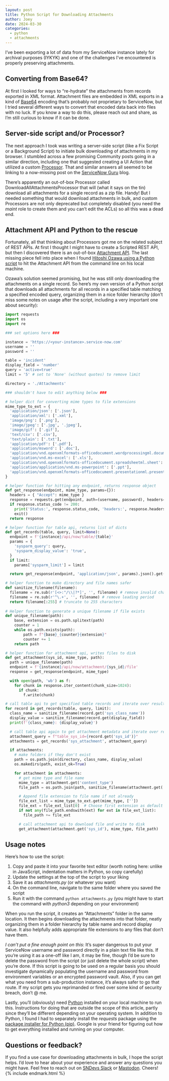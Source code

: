 ```yaml
---
layout: post
title: Python Script for Downloading Attachments
author: Joey
date: 2024-03-30
categories:
  - python
  - attachments
---
```


<span class="lead">I’ve been exporting a lot of data</span> from my ServiceNow instance lately for archival purposes (<abbr>IYKYK</abbr>) and one of the challenges I’ve encountered is properly preserving attachments.

## Converting from Base64?

At first I looked for ways to “re-hydrate” the attachments from records exported in <abbr>XML</abbr> format. Attachment files are embedded in <abbr>XML</abbr> exports in a kind of [Base64](https://en.wikipedia.org/wiki/Base64) encoding that’s probably not proprietary to ServiceNow, but I tried several different ways to convert that encoded data back into files with no luck. If you know a way to do this, please reach out and share, as I’m still curious to know if it can be done.

## Server-side script and/or Processor?

The next approach I took was writing a server-side script (like a Fix Script or a Background Script) to initiate bulk downloading of attachments in my browser. I stumbled across a few promising Community posts going in a similar direction, including one that suggested creating a <abbr>UI</abbr> Action that utilized a custom [Processor](https://docs.servicenow.com/bundle/washingtondc-application-development/page/script/processors/concept/c_Processors.html). That and similar answers all seemed to be linking to a now-missing post on the [ServiceNow Guru](https://servicenowguru.com) blog.

There’s apparently an out-of-box Processor called DownloadAllAttachmentsProcessor that will (what it says on the tin) download all attachments for a single record as a zip file. Handy! But I needed something that would download attachments in bulk, and custom Processors are not only deprecated but completely disabled (you need the _maint_ role to create them and you can’t edit the <abbr>ACL</abbr>s) so all this was a dead end.

## Attachment <abbr>API</abbr> and Python to the rescue

Fortunately, all that thinking about Processors got me on the related subject of <abbr>REST</abbr> <abbr>API</abbr>s. At first I thought I might have to create a Scripted <abbr>REST</abbr> <abbr>API</abbr>, but then I discovered there is an out-of-box [Attachment <abbr>API</abbr>](https://docs.servicenow.com/bundle/washingtondc-api-reference/page/integrate/inbound-rest/concept/c_AttachmentAPI.html). The last missing piece fell into place when I found [Hitoshi Ozawa using a Python script](https://www.servicenow.com/community/developer-forum/download-file-using-rest-api/m-p/1824873#M481799) to hit the Attachment <abbr>API</abbr> from the command line on his local machine.

Ozawa’s solution seemed promising, but he was still only downloading the attachments on a single record. So here’s my own version of a Python script that downloads all attachments for all records in a specified table matching a specified encoded query, organizing them in a nice folder hierarchy (don’t miss some notes on usage after the script, including a very important one about security):

~~~ python
import requests
import os
import re

### set options here ###

instance = 'https://<your-instance>.service-now.com'
username = ''
password = ''

table = 'incident'
display_field = 'number'
query = 'active=true'
limit = '5' # set to 'None' (without quotes) to remove limit

directory = './Attachments'

### shouldn't have to edit anything below ###

# helper dict for converting mime types to file extensions
mime_type_to_ext = {
  'application/json': ['.json'],
  'application/xml': ['.xml'],
  'image/png': ['.png'],
  'image/jpeg': ['.jpg', '.jpeg'],
  'image/gif': ['.gif'],
  'text/csv': ['.csv'],
  'text/plain': ['.txt'],
  'application/pdf': ['.pdf'],
  'application/msword': ['.doc'],
  'application/vnd.openxmlformats-officedocument.wordprocessingml.document': ['.docx'],
  'application/vnd.ms-excel': ['.xls'],
  'application/vnd.openxmlformats-officedocument.spreadsheetml.sheet': ['.xlsx'],
  'application/application/vnd.ms-powerpoint': ['.ppt'],
  'application/vnd.openxmlformats-officedocument.presentationml.presentation': ['.pptx'],
}

# helper function for hitting any endpoint, returns response object
def get_response(endpoint, mime_type, params={}):
  headers = { "Accept": mime_type }
  response = requests.get(endpoint, auth=(username, password), headers=headers, params=params)
  if response.status_code != 200:
    print('Status:', response.status_code, 'headers:', response.headers, 'Error Response:', response.json())
    exit()
  return response

# helper function for table api, returns list of dicts
def get_records(table, query, limit=None):
  endpoint = f'{instance}/api/now/table/{table}'
  params = {
    'sysparm_query': query,
    'sysparm_display_value': 'true',
  }
  if limit:
    params['sysparm_limit'] = limit

  return get_response(endpoint, 'application/json', params).json().get('result')

# helper function to make directory and file names safer
def sanitize_filename(filename):
  filename = re.sub(r'[<>:"/\\|?*]', '', filename) # remove invalid characters
  filename = re.sub(r'^\.+', '', filename) # remove leading period
  return filename[:255] # truncate to 255 characters
  
# Helper function to generate a unique filename if file exists
def unique_filename(path):
    base, extension = os.path.splitext(path)
    counter = 1
    while os.path.exists(path):
        path = f"{base}_{counter}{extension}"
        counter += 1
    return path

# helper function for attachment api, writes files to disk
def get_attachment(sys_id, mime_type, path):
  path = unique_filename(path)
  endpoint = f'{instance}/api/now/attachment/{sys_id}/file'
  response = get_response(endpoint, mime_type)

  with open(path, 'wb') as f:
    for chunk in response.iter_content(chunk_size=1024):
      if chunk:
        f.write(chunk)

# call table api to get specified table records and iterate over results
for record in get_records(table, query, limit):
  class_name = sanitize_filename(record.get('sys_class_name'))
  display_value = sanitize_filename(record.get(display_field))
  print(f'{class_name}: {display_value}')

  # call table api again to get attachment metadata and iterate over results
  attachment_query = f"table_sys_id={record.get('sys_id')}"
  attachments = get_records('sys_attachment', attachment_query)

  if attachments:
    # make folders if they don't exist
    path = os.path.join(directory, class_name, display_value)
    os.makedirs(path, exist_ok=True)

    for attachment in attachments:
      # get mime type and file name
      mime_type = attachment.get('content_type')
      file_path = os.path.join(path, sanitize_filename(attachment.get('file_name')))

      # Append file extension to file name if not already
      file_ext_list = mime_type_to_ext.get(mime_type, [''])
      file_ext = file_ext_list[0]  # Choose first extension as default
      if not any(file_path.endswith(ext) for ext in file_ext_list):
        file_path += file_ext

      # call attachment api to download file and write to disk
      get_attachment(attachment.get('sys_id'), mime_type, file_path)
~~~

## Usage notes

Here’s how to use the script:

1. Copy and paste it into your favorite text editor (worth noting here: unlike in JavaScript, indentation matters in Python, so copy carefully)
2. Update the settings at the top of the script to your liking
3. Save it as _attachments.py_ (or whatever you want)
4. On the command line, navigate to the same folder where you saved the script
5. Run it with the command `python attachments.py` (you might have to start the command with _python3_ depending on your environment)

When you run the script, it creates an “Attachments” folder in the same location. It then begins downloading the attachments into that folder, neatly organizing them in a folder hierarchy by table name and record display value. It also helpfully adds appropriate file extensions to any files that don’t have them.

_I can’t put a fine enough point on this_: It’s super dangerous to put your ServiceNow username and password directly in a plain text file like this. If you’re using it as a one-off like I am, it may be fine, though I’d be sure to delete the password from the script (or just delete the whole script) when you’re done. If this script is going to be used on a regular basis you should investigate dynamically populating the username and password from environment variables or an encrypted password vault. Also, if you can get what you need from a sub-production instance, it’s always safer to go that route. If my script gets you reprimanded or fired over some kind of security breach, don’t @ me.

Lastly, you’ll (obviously) need [Python](https://www.python.org) installed on your local machine to run this. Instructions for doing that are outside the scope of this article, partly since they’ll be different depending on your operating system. In addition to Python, I found I had to separately install the _requests_ package using the [package installer for Python (pip)](https://packaging.python.org/en/latest/tutorials/installing-packages/). Google is your friend for figuring out how to get everything installed and running on your computer.

## Questions or feedback?

If you find a use case for downloading attachments in bulk, I hope the script helps. I’d love to hear about your experience and answer any questions you might have. Feel free to reach out on [SNDevs Slack](https://invite.sndevs.com/) or [Mastodon](https://social.sndevs.com/). Cheers!{% include endmark.html %}

